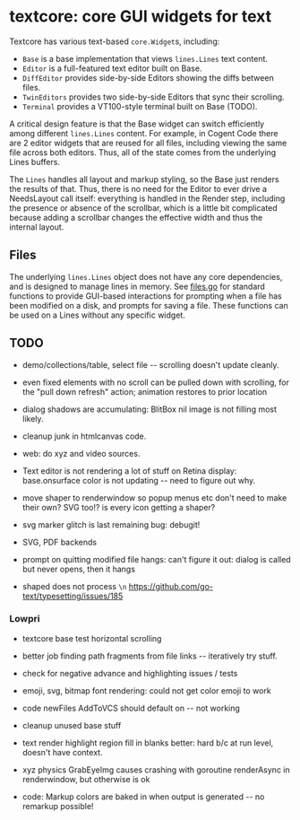 # textcore: core GUI widgets for text

Textcore has various text-based `core.Widget`s, including:
* `Base` is a base implementation that views `lines.Lines` text content.
* `Editor` is a full-featured text editor built on Base.
* `DiffEditor` provides side-by-side Editors showing the diffs between files.
* `TwinEditors` provides two side-by-side Editors that sync their scrolling.
* `Terminal` provides a VT100-style terminal built on Base (TODO).

A critical design feature is that the Base widget can switch efficiently among different `lines.Lines` content. For example, in Cogent Code there are 2 editor widgets that are reused for all files, including viewing the same file across both editors. Thus, all of the state comes from the underlying Lines buffers.

The `Lines` handles all layout and markup styling, so the Base just renders the results of that. Thus, there is no need for the Editor to ever drive a NeedsLayout call itself: everything is handled in the Render step, including the presence or absence of the scrollbar, which is a little bit complicated because adding a scrollbar changes the effective width and thus the internal layout.

## Files

The underlying `lines.Lines` object does not have any core dependencies, and is designed to manage lines in memory. See [files.go](files.go) for standard functions to provide GUI-based interactions for prompting when a file has been modified on a disk, and prompts for saving a file. These functions can be used on a Lines without any specific widget.

## TODO

* demo/collections/table, select file -- scrolling doesn't update cleanly.

* even fixed elements with no scroll can be pulled down with scrolling, for the "pull down refresh" action; animation restores to prior location

* dialog shadows are accumulating: BlitBox nil image is not filling most likely.

* cleanup junk in htmlcanvas code.

* web: do xyz and video sources.

* Text editor is not rendering a lot of stuff on Retina display: base.onsurface color is not updating -- need to figure out why.

* move shaper to renderwindow so popup menus etc don't need to make their own? SVG too!? is every icon getting a shaper?

* svg marker glitch is last remaining bug: debugit!

* SVG, PDF backends

* prompt on quitting modified file hangs: can't figure it out: dialog is called but never opens, then it hangs

* shaped does not process `\n` https://github.com/go-text/typesetting/issues/185 

### Lowpri

* textcore base test horizontal scrolling

* better job finding path fragments from file links -- iteratively try stuff.

* check for negative advance and highlighting issues / tests

* emoji, svg, bitmap font rendering: could not get color emoji to work

* code newFiles AddToVCS should default on -- not working

* cleanup unused base stuff

* text render highlight region fill in blanks better: hard b/c at run level, doesn't have context.

* xyz physics GrabEyeImg causes crashing with goroutine renderAsync in renderwindow, but otherwise is ok

* code: Markup colors are baked in when output is generated -- no remarkup possible!


